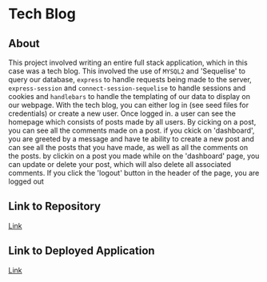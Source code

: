 # Tech Blog

## About

This project involved writing an entire full stack application, which in this case was a tech blog. This involved the use of `MYSQL2` and 'Sequelise' to query our database, `express` to handle requests being made to the server, `express-session` and `connect-session-sequelise` to handle sessions and cookies and `handlebars` to handle the templating of our data to display on our webpage. With the tech blog, you can either log in (see seed files for credentials) or create a new user. Once logged in. a user can see the homepage which consists of posts made by all users. By cicking on a post, you can see all the comments made on a post. if you ckick on 'dashboard', you are greeted by a message and have te ability to create a new post and can see all the posts that you have made, as well as all the comments on the posts. by clickin on a post you made while on the 'dashboard' page, you can update or delete your post, which will also delete all associated comments. If you click the 'logout' button in the header of the page, you are logged out

## Link to Repository 

[Link](https://github.com/kevinjr1998/Tech_Blog)

## Link to Deployed Application

[Link](https://github.com/kevinjr1998/Tech_Blog)


